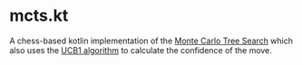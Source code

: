 # mcts.kt
A chess-based kotlin implementation of the [Monte Carlo Tree Search](https://en.wikipedia.org/wiki/Monte_Carlo_tree_search) which also uses the [UCB1 algorithm](https://learn.microsoft.com/en-us/archive/msdn-magazine/2019/august/test-run-the-ucb1-algorithm-for-multi-armed-bandit-problems#understanding-the-ucb1-algorithm) to calculate the confidence of the move.
